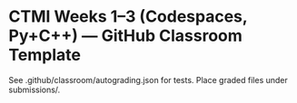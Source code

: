 # CTMI Weeks 1–3 (Codespaces, Py+C++) — GitHub Classroom Template

See .github/classroom/autograding.json for tests. Place graded files under submissions/.
